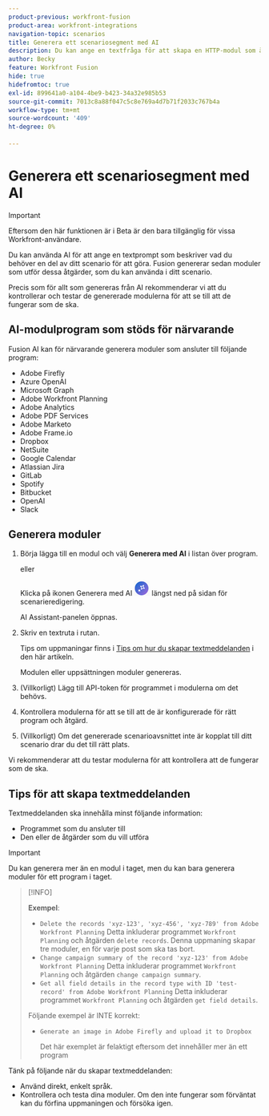 ```yaml
---
product-previous: workfront-fusion
product-area: workfront-integrations
navigation-topic: scenarios
title: Generera ett scenariosegment med AI
description: Du kan ange en textfråga för att skapa en HTTP-modul som är konfigurerad för frågan.
author: Becky
feature: Workfront Fusion
hide: true
hidefromtoc: true
exl-id: 899641a0-a104-4be9-b423-34a32e985b53
source-git-commit: 7013c8a88f047c5c8e769a4d7b71f2033c767b4a
workflow-type: tm+mt
source-wordcount: '409'
ht-degree: 0%

---
```


# Generera ett scenariosegment med AI

<!--DO NOT DELETE - linked through CSH-->

>[!IMPORTANT]
>
>Eftersom den här funktionen är i Beta är den bara tillgänglig för vissa Workfront-användare.

Du kan använda AI för att ange en textprompt som beskriver vad du behöver en del av ditt scenario för att göra. Fusion genererar sedan moduler som utför dessa åtgärder, som du kan använda i ditt scenario.

Precis som för allt som genereras från AI rekommenderar vi att du kontrollerar och testar de genererade modulerna för att se till att de fungerar som de ska.

## AI-modulprogram som stöds för närvarande

Fusion AI kan för närvarande generera moduler som ansluter till följande program:

* Adobe Firefly
* Azure OpenAI
* Microsoft Graph
* Adobe Workfront Planning
* Adobe Analytics
* Adobe PDF Services
* Adobe Marketo
* Adobe Frame.io
* Dropbox
* NetSuite
* Google Calendar
* Atlassian Jira
* GitLab
* Spotify
* Bitbucket
* OpenAI
* Slack

## Generera moduler

1. Börja lägga till en modul och välj **Generera med AI** i listan över program.

   eller

   Klicka på ikonen Generera med AI ![Generera med AI](assets/generate-with-ai-icon-beta.png) längst ned på sidan för scenarieredigering.

   AI Assistant-panelen öppnas.
1. Skriv en textruta i rutan.

   Tips om uppmaningar finns i [Tips om hur du skapar textmeddelanden](#tips-for-creating-text-prompts) i den här artikeln.

   Modulen eller uppsättningen moduler genereras.
1. (Villkorligt) Lägg till API-token för programmet i modulerna om det behövs.
1. Kontrollera modulerna för att se till att de är konfigurerade för rätt program och åtgärd.
1. (Villkorligt) Om det genererade scenarioavsnittet inte är kopplat till ditt scenario drar du det till rätt plats.

Vi rekommenderar att du testar modulerna för att kontrollera att de fungerar som de ska.

## Tips för att skapa textmeddelanden

Textmeddelanden ska innehålla minst följande information:

* Programmet som du ansluter till
* Den eller de åtgärder som du vill utföra

>[!IMPORTANT]
>
>Du kan generera mer än en modul i taget, men du kan bara generera moduler för ett program i taget.

>[!INFO]
>
>**Exempel**:
>
>* `Delete the records 'xyz-123', 'xyz-456', 'xyz-789' from Adobe Workfront Planning`
>Detta inkluderar programmet `Workfront Planning` och åtgärden `delete records`. Denna uppmaning skapar tre moduler, en för varje post som ska tas bort.
>* `Change campaign summary of the record 'xyz-123' from Adobe Workfront Planning`
>Detta inkluderar programmet `Workfront Planning` och åtgärden `change campaign summary`.
>* `Get all field details in the record type with ID 'test-record' from Adobe Workfront Planning`
>Detta inkluderar programmet `Workfront Planning` och åtgärden `get field details`.
>
>Följande exempel är INTE korrekt:
>
>* `Generate an image in Adobe Firefly and upload it to Dropbox`
>
>    Det här exemplet är felaktigt eftersom det innehåller mer än ett program

Tänk på följande när du skapar textmeddelanden:

* Använd direkt, enkelt språk.
* Kontrollera och testa dina moduler. Om den inte fungerar som förväntat kan du förfina uppmaningen och försöka igen.
